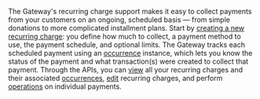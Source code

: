 <div class="method-area">
  <div class="method-copy">
    <div class="method-copy-padding">
      <p>The Gateway's recurring charge support makes it easy to collect payments from
      your customers on an ongoing, scheduled basis &mdash; from simple donations to more complicated installment plans. Start by <a href="../reference/api.html#create-recurring-charge" target="&#95;">creating a new recurring charge</a>: you define how much to collect, a payment method to use, the payment schedule, and optional limits. The Gateway tracks each scheduled payment using an <a href="../reference/api.html#recurringchargeoccurrence" target="&#95;">occurrence</a> instance, which lets you know the status of the payment and what transaction(s) were created to collect that payment. Through the APIs, you can <a href="../reference/api.html#list-recurring-charges" target="&#95;">view</a> all your recurring charges and their associated <a href="../reference/api.html#list-occurrences" target="&#95;">occurrences</a>, <a href="../reference/api.html#update-recurring-charge" target="&#95;">edit</a> recurring charges, and perform <a href="../reference/api.html#pay-occurrence" target="&#95;">operations</a> on individual payments.</p>
    </div>
  </div>
</div>
